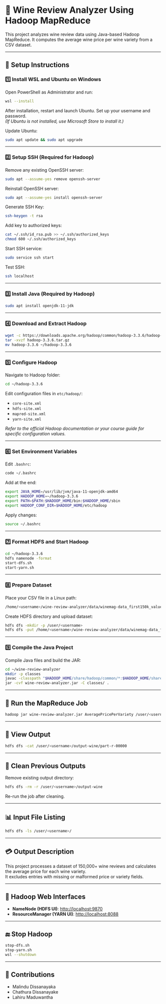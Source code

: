 
# 🍇 Wine Review Analyzer Using Hadoop MapReduce

This project analyzes wine review data using Java-based Hadoop MapReduce. It computes the average wine price per wine variety from a CSV dataset.

---

## 🚀 Setup Instructions

### 1️⃣ Install WSL and Ubuntu on Windows

Open PowerShell as Administrator and run:

```bash
wsl --install
```

After installation, restart and launch Ubuntu. Set up your username and password.  
*(If Ubuntu is not installed, use Microsoft Store to install it.)*

Update Ubuntu:

```bash
sudo apt update && sudo apt upgrade
```

---

### 2️⃣ Setup SSH (Required for Hadoop)

Remove any existing OpenSSH server:

```bash
sudo apt --assume-yes remove openssh-server
```

Reinstall OpenSSH server:

```bash
sudo apt --assume-yes install openssh-server
```

Generate SSH Key:

```bash
ssh-keygen -t rsa
```

Add key to authorized keys:

```bash
cat ~/.ssh/id_rsa.pub >> ~/.ssh/authorized_keys
chmod 600 ~/.ssh/authorized_keys
```

Start SSH service:

```bash
sudo service ssh start
```

Test SSH:

```bash
ssh localhost
```

---

### 3️⃣ Install Java (Required by Hadoop)

```bash
sudo apt install openjdk-11-jdk
```

---

### 4️⃣ Download and Extract Hadoop

```bash
wget -c https://downloads.apache.org/hadoop/common/hadoop-3.3.6/hadoop-3.3.6.tar.gz
tar -xvzf hadoop-3.3.6.tar.gz
mv hadoop-3.3.6 ~/hadoop-3.3.6
```

---

### 5️⃣ Configure Hadoop

Navigate to Hadoop folder:

```bash
cd ~/hadoop-3.3.6
```

Edit configuration files in `etc/hadoop/`:

- `core-site.xml`
- `hdfs-site.xml`
- `mapred-site.xml`
- `yarn-site.xml`

*Refer to the official Hadoop documentation or your course guide for specific configuration values.*

---

### 6️⃣ Set Environment Variables

Edit `.bashrc`:

```bash
code ~/.bashrc
```

Add at the end:

```bash
export JAVA_HOME=/usr/lib/jvm/java-11-openjdk-amd64
export HADOOP_HOME=~/hadoop-3.3.6
export PATH=$PATH:$HADOOP_HOME/bin:$HADOOP_HOME/sbin
export HADOOP_CONF_DIR=$HADOOP_HOME/etc/hadoop
```

Apply changes:

```bash
source ~/.bashrc
```

---

### 7️⃣ Format HDFS and Start Hadoop

```bash
cd ~/hadoop-3.3.6
hdfs namenode -format
start-dfs.sh
start-yarn.sh
```

---

### 8️⃣ Prepare Dataset

Place your CSV file in a Linux path:

```bash
/home/<username>/wine-review-analyzer/data/winemag-data_first150k_values.csv
```

Create HDFS directory and upload dataset:

```bash
hdfs dfs -mkdir -p /user/<username>
hdfs dfs -put /home/<username>/wine-review-analyzer/data/winemag-data_first150k_values.csv /user/<username>/
```

---

### 9️⃣ Compile the Java Project

Compile Java files and build the JAR:

```bash
cd ~/wine-review-analyzer
mkdir -p classes
javac -classpath "$HADOOP_HOME/share/hadoop/common/*:$HADOOP_HOME/share/hadoop/mapreduce/*" -d classes src/*.java
jar -cvf wine-review-analyzer.jar -C classes/ .
```

---

## 🔧 Run the MapReduce Job

```bash
hadoop jar wine-review-analyzer.jar AveragePricePerVariety /user/<username>/winemag-data_first150k_values.csv /user/<username>/output-wine
```

---

## 📃 View Output

```bash
hdfs dfs -cat /user/<username>/output-wine/part-r-00000
```

---

## 📁 Clean Previous Outputs

Remove existing output directory:

```bash
hdfs dfs -rm -r /user/<username>/output-wine
```

Re-run the job after cleaning.

---

## 📊 Input File Listing

```bash
hdfs dfs -ls /user/<username>/
```

---

## 💳 Output Description

This project processes a dataset of 150,000+ wine reviews and calculates the average price for each wine variety.  
It excludes entries with missing or malformed price or variety fields.

---

## 📰 Hadoop Web Interfaces

- **NameNode (HDFS UI)**: [http://localhost:9870](http://localhost:9870)  
- **ResourceManager (YARN UI)**: [http://localhost:8088](http://localhost:8088)

---

## 🔚 Stop Hadoop

```bash
stop-dfs.sh
stop-yarn.sh
wsl --shutdown
```

---

## 🤝 Contributions

- Malindu Dissanayaka
- Chathura Dissanayake
- Lahiru Maduwantha

